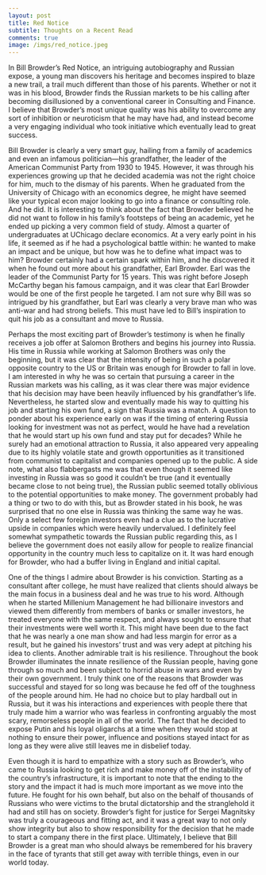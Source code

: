 ```yaml
---
layout: post
title: Red Notice
subtitle: Thoughts on a Recent Read
comments: true
image: /imgs/red_notice.jpeg
---
```


In Bill Browder’s Red Notice, an intriguing autobiography and Russian expose, a young
man discovers his heritage and becomes inspired to blaze a new trail, a trail much different than
those of his parents. Whether or not it was in his blood, Browder finds the Russian markets to be
his calling after becoming disillusioned by a conventional career in Consulting and Finance. I
believe that Browder’s most unique quality was his ability to overcome any sort of inhibition or
neuroticism that he may have had, and instead become a very engaging individual who took
initiative which eventually lead to great success.

Bill Browder is clearly a very smart guy, hailing from a family of academics and even an
infamous politician—his grandfather, the leader of the American Communist Party from 1930 to 1945. However, it was through his experiences growing up that he decided academia was not the
right choice for him, much to the dismay of his parents. When he graduated from the University
of Chicago with an economics degree, he might have seemed like your typical econ major
looking to go into a finance or consulting role. And he did. It is interesting to think about the fact
that Browder believed he did not want to follow in his family’s footsteps of being an academic,
yet he ended up picking a very common field of study. Almost a quarter of undergraduates at
UChicago declare economics. At a very early point in his life, it seemed as if he had a
psychological battle within: he wanted to make an impact and be unique, but how was he to
define what impact was to him? Browder certainly had a certain spark within him, and he
discovered it when he found out more about his grandfather, Earl Browder. Earl was the leader
of the Communist Party for 15 years. This was right before Joseph McCarthy began his famous
campaign, and it was clear that Earl Browder would be one of the first people he targeted. I am
not sure why Bill was so intrigued by his grandfather, but Earl was clearly a very brave man who
was anti-war and had strong beliefs. This must have led to Bill’s inspiration to quit his job as a
consultant and move to Russia.

Perhaps the most exciting part of Browder’s testimony is when he finally receives a job
offer at Salomon Brothers and begins his journey into Russia. His time in Russia while working
at Salomon Brothers was only the beginning, but it was clear that the intensity of being in such a
polar opposite country to the US or Britain was enough for Browder to fall in love. I am interested in why he was so certain that pursuing a career in the Russian markets was his calling,
as it was clear there was major evidence that his decision may have been heavily influenced by
his grandfather’s life. Nevertheless, he started slow and eventually made his way to quitting his
job and starting his own fund, a sign that Russia was a match. A question to ponder about his
experience early on was if the timing of entering Russia looking for investment was not as
perfect, would he have had a revelation that he would start up his own fund and stay put for
decades? While he surely had an emotional attraction to Russia, it also appeared very appealing
due to its highly volatile state and growth opportunities as it transitioned from communist to
capitalist and companies opened up to the public. A side note, what also flabbergasts me was that
even though it seemed like investing in Russia was so good it couldn’t be true (and it eventually
became close to not being true), the Russian public seemed totally oblivious to the potential
opportunities to make money. The government probably had a thing or two to do with this, but as
Browder stated in his book, he was surprised that no one else in Russia was thinking the same
way he was. Only a select few foreign investors even had a clue as to the lucrative upside in
companies which were heavily undervalued. I definitely feel somewhat sympathetic towards the
Russian public regarding this, as I believe the government does not easily allow for people to
realize financial opportunity in the country much less to capitalize on it. It was hard enough for
Browder, who had a buffer living in England and initial capital.

One of the things I admire about Browder is his conviction. Starting as a consultant after
college, he must have realized that clients should always be the main focus in a business deal and
he was true to his word. Although when he started Millenium Management he had billionaire
investors and viewed them differently from members of banks or smaller investors, he treated
everyone with the same respect, and always sought to ensure that their investments were well
worth it. This might have been due to the fact that he was nearly a one man show and had less
margin for error as a result, but he gained his investors’ trust and was very adept at pitching his
idea to clients. Another admirable trait is his resilience. Throughout the book Browder
illuminates the innate resilience of the Russian people, having gone through so much and been
subject to horrid abuse in wars and even by their own government. I truly think one of the
reasons that Browder was successful and stayed for so long was because he fed off of the
toughness of the people around him. He had no choice but to play hardball out in Russia, but it
was his interactions and experiences with people there that truly made him a warrior who was
fearless in confronting arguably the most scary, remorseless people in all of the world. The fact
that he decided to expose Putin and his loyal oligarchs at a time when they would stop at nothing
to ensure their power, influence and positions stayed intact for as long as they were alive still
leaves me in disbelief today.

Even though it is hard to empathize with a story such as Browder’s, who came to Russia
looking to get rich and make money off of the instability of the country’s infrastructure, it is
important to note that the ending to the story and the impact it had is much more important as we
move into the future. He fought for his own behalf, but also on the behalf of thousands of
Russians who were victims to the brutal dictatorship and the stranglehold it had and still has on
society. Browder’s fight for justice for Sergei Magnitsky was truly a courageous and fitting act,
and it was a great way to not only show integrity but also to show responsibility for the decision
that he made to start a company there in the first place. Ultimately, I believe that Bill Browder is
a great man who should always be remembered for his bravery in the face of tyrants that still get
away with terrible things, even in our world today.
